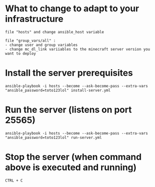 # What to change to adapt to your infrastructure

    file "hosts" and change ansible_host variable

    file "group_vars/all" :
    - change user and group variables
    - change mc_dl_link variiables to the minecraft server version you want to deploy

# Install the server prerequisites

    ansible-playbook -i hosts --become --ask-become-pass --extra-vars "ansible_password=toto123lol" install-server.yml

# Run the server (listens on port 25565)

    ansible-playbook -i hosts --become --ask-become-pass --extra-vars "ansible_password=toto123lol" run-server.yml

# Stop the server (when command above is executed and running)
    
    CTRL + C
